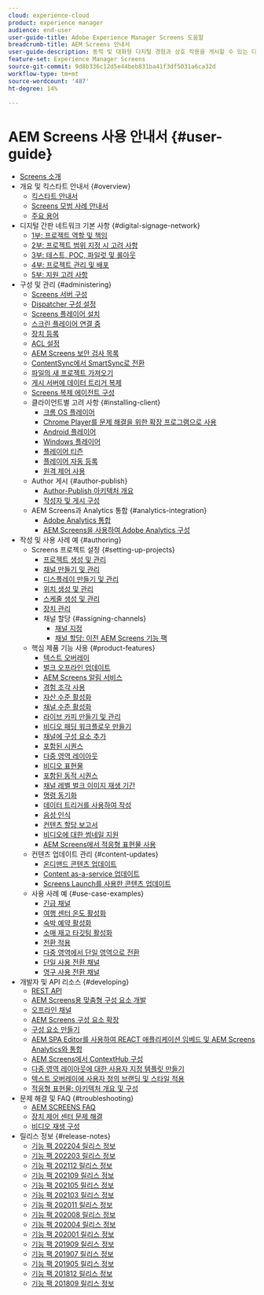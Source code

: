 ```yaml
---
cloud: experience-cloud
product: experience manager
audience: end-user
user-guide-title: Adobe Experience Manager Screens 도움말
breadcrumb-title: AEM Screens 안내서
user-guide-description: 동적 및 대화형 디지털 경험과 상호 작용을 게시할 수 있는 디지털 서명 솔루션을 사용하는 방법을 알아봅니다.
feature-set: Experience Manager Screens
source-git-commit: 9d8b336c12d5e44beb831ba41f3df5031a6ca32d
workflow-type: tm+mt
source-wordcount: '487'
ht-degree: 14%

---
```



# AEM Screens 사용 안내서 {#user-guide}

+ [Screens 소개](aem-screens-introduction.md)
+ 개요 및 킥스타트 안내서 {#overview}
   + [킥스타트 안내서](kickstart-for-aem-screens.md)
   + [Screens 모범 사례 안내서](https://experienceleague.adobe.com/docs/experience-manager-screens/using/about-guide.html)
   + [주요 용어](screens-glossary.md)
+ 디지털 간판 네트워크 기본 사항 {#digital-signage-network}
   + [1부: 프로젝트 역할 및 책임](project-roles-responsibilities.md)
   + [2부: 프로젝트 범위 지정 시 고려 사항](project-considerations.md)
   + [3부: 테스트, POC, 파일럿 및 롤아웃](testing-pocs-pilots-rollouts.md)
   + [4부: 프로젝트 관리 및 배포](project-management-and-deployment.md)
   + [5부: 지원 고려 사항](support-considerations.md)
+ 구성 및 관리 {#administering}
   + [Screens 서버 구성](configuring-screens-introduction.md)
   + [Dispatcher 구성 설정](dispatcher-configurations-aem-screens.md)
   + [Screens 플레이어 설치](installing-screens-player.md)
   + [스크린 플레이어 연결 중](working-with-screens-player.md)
   + [장치 등록](device-registration.md)
   + [ACL 설정](setting-up-acls.md)
   + [AEM Screens 보안 검사 목록](security-checklist.md)
   + [ContentSync에서 SmartSync로 전환](smartsync.md)
   + [파일의 새 프로젝트 가져오기](project-importer.md)
   + [게시 서버에 데이터 트리거 복제](replicating-data-triggers.md)
   + [Screens 복제 에이전트 구성](configure-screens-replication.md)
   + 클라이언트별 고려 사항 {#installing-client}
      + [크롬 OS 플레이어](implementing-chrome-os-player.md)
      + [Chrome Player를 문제 해결을 위한 확장 프로그램으로 사용](using-chrome-player-as-an-extension.md)
      + [Android 플레이어](implementing-android-player.md)
      + [Windows 플레이어](implementing-windows-player.md)
      + [플레이어 티즌](tizen-player.md)
      + [플레이어 자동 등록](auto-registration-players.md)
      + [원격 제어 사용](implementing-remote-control.md)
   + Author 게시 {#author-publish}
      + [Author-Publish 아키텍처 개요](author-publish-architecture-overview.md)
      + [작성자 및 게시 구성](author-and-publish.md)
   + AEM Screens과 Analytics 통합 {#analytics-integration}
      + [Adobe Analytics 통합](adobe-analytics-integration-aem-screens.md)
      + [AEM Screens을 사용하여 Adobe Analytics 구성](configuring-adobe-analytics-aem-screens.md)
+ 작성 및 사용 사례 예 {#authoring}
   + Screens 프로젝트 설정 {#setting-up-projects}
      + [프로젝트 생성 및 관리](creating-a-screens-project.md)
      + [채널 만들기 및 관리](managing-channels.md)
      + [디스플레이 만들기 및 관리](managing-displays.md)
      + [위치 생성 및 관리](managing-locations.md)
      + [스케줄 생성 및 관리](managing-schedules.md)
      + [장치 관리](managing-devices.md)
      + 채널 할당 {#assigning-channels}
         + [채널 지정](channel-assignment-latest-fp.md)
         + [채널 할당: 이전 AEM Screens 기능 팩](channel-assignment.md)
   + 핵심 제품 기능 사용 {#product-features}
      + [텍스트 오버레이](text-overlay.md)
      + [벌크 오프라인 업데이트](bulk-offline-update.md)
      + [AEM Screens 알림 서비스](screens-notifications-service.md)
      + [경험 조각 사용](experience-fragments-in-screens.md)
      + [자산 수준 활성화](asset-level-scheduling.md)
      + [채널 수준 활성화](channel-level-activation.md)
      + [라이브 카피 만들기 및 관리](managing-livecopy.md)
      + [비디오 패딩 워크플로우 만들기](creating-a-video-padding-workflow.md)
      + [채널에 구성 요소 추가](adding-components-to-a-channel.md)
      + [포함된 시퀀스](embedded-sequences.md)
      + [다중 영역 레이아웃](multi-zone-layout-aem-screens.md)
      + [비디오 표현물](generating-renditions.md)
      + [포함된 동적 시퀀스](dynamic-embedded-sequences.md)
      + [채널 레벨 벌크 이미지 재생 기간](channel-level-image-playback.md)
      + [명령 동기화](using-command-sync.md)
      + [데이터 트리거를 사용하여 작성](authoring-data-triggers.md)
      + [음성 인식](voice-recognition.md)
      + [컨텐츠 할당 보고서](content-assignment-report.md)
      + [비디오에 대한 썸네일 지원](thumbnail-support.md)
      + [AEM Screens에서 적응형 표현물 사용](using-adaptive-renditions.md)
   + 컨텐츠 업데이트 관리 {#content-updates}
      + [온디맨드 콘텐츠 업데이트](on-demand-content.md)
      + [Content as-a-service 업데이트](content-update-as-a-service.md)
      + [Screens Launch를 사용한 콘텐츠 업데이트](launches.md)
   + 사용 사례 예 {#use-case-examples}
      + [긴급 채널](emergency-channel.md)
      + [여행 센터 온도 활성화](local-temperature-activation.md)
      + [숙박 예약 활성화](hospitality-reservation-activation.md)
      + [소매 재고 타깃팅 활성화](retail-inventory-activation.md)
      + [전환 적용](applying-transitions.md)
      + [다중 영역에서 단일 영역으로 전환](multizone-to-singlezone.md)
      + [단일 사용 전환 채널](single-use-takeover-channel.md)
      + [영구 사용 전환 채널](perpetual-takeover-channel.md)
+ 개발자 및 API 리소스 {#developing}
   + [REST API](rest-api.md)
   + [AEM Screens용 맞춤형 구성 요소 개발](developing-custom-component-tutorial-develop.md)
   + [오프라인 채널](offline-channels.md)
   + [AEM Screens 구성 요소 확장](extending-component-tutorial-develop.md)
   + [구성 요소 만들기](creating-components.md)
   + [AEM SPA Editor를 사용하여 REACT 애플리케이션 임베드 및 AEM Screens Analytics와 통합](embedding-react-app.md)
   + [AEM Screens에서 ContextHub 구성](configuring-context-hub.md)
   + [다중 영역 레이아웃에 대한 사용자 지정 템플릿 만들기](creating-custom-templates-multizone-layouts.md)
   + [텍스트 오버레이에 사용자 정의 브랜딩 및 스타일 적용](custom-branding-text-overlays.md)
   + [적응형 표현물: 아키텍처 개요 및 구성](/help/user-guide/adaptive-renditions.md)
+ 문제 해결 및 FAQ {#troubleshooting}
   + [AEM SCREENS FAQ](aem-screens-faqs.md)
   + [장치 제어 센터 문제 해결](monitoring-screens.md)
   + [비디오 재생 구성](troubleshoot-videos.md)
+ 릴리스 정보 {#release-notes}
   + [기능 팩 202204 릴리스 정보](release-notes-fp-202204.md)
   + [기능 팩 202203 릴리스 정보](release-notes-fp-202203.md)
   + [기능 팩 202112 릴리스 정보](release-notes-fp-202112.md)
   + [기능 팩 202109 릴리스 정보](release-notes-fp-202109.md)
   + [기능 팩 202105 릴리스 정보](release-notes-fp-202105.md)
   + [기능 팩 202103 릴리스 정보](release-notes-fp-202103.md)
   + [기능 팩 202011 릴리스 정보](release-notes-fp-202011.md)
   + [기능 팩 202008 릴리스 정보](release-notes-fp-202008.md)
   + [기능 팩 202004 릴리스 정보](release-notes-fp-202004.md)
   + [기능 팩 202001 릴리스 정보](release-notes-fp-202001.md)
   + [기능 팩 201909 릴리스 정보](release-notes-fp-201909.md)
   + [기능 팩 201907 릴리스 정보](release-notes-fp-201907.md)
   + [기능 팩 201905 릴리스 정보](screens-release-notes-fp-201905.md)
   + [기능 팩 201812 릴리스 정보](release-notes-fp-201812.md)
   + [기능 팩 201809 릴리스 정보](screens-release-notes.md)
